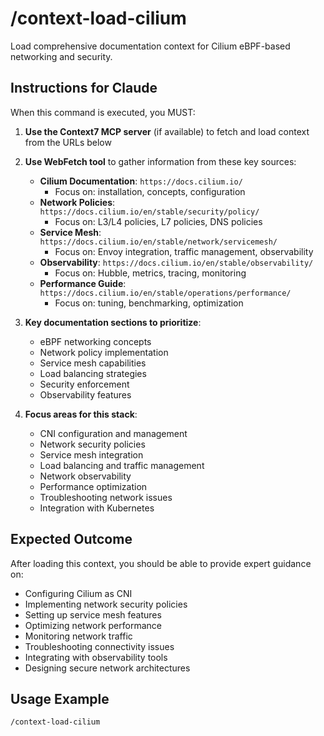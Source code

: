 # /context-load-cilium

Load comprehensive documentation context for Cilium eBPF-based networking and security.

## Instructions for Claude

When this command is executed, you MUST:

1. **Use the Context7 MCP server** (if available) to fetch and load context from the URLs below
2. **Use WebFetch tool** to gather information from these key sources:
   - **Cilium Documentation**: `https://docs.cilium.io/`
     - Focus on: installation, concepts, configuration
   - **Network Policies**: `https://docs.cilium.io/en/stable/security/policy/`
     - Focus on: L3/L4 policies, L7 policies, DNS policies
   - **Service Mesh**: `https://docs.cilium.io/en/stable/network/servicemesh/`
     - Focus on: Envoy integration, traffic management, observability
   - **Observability**: `https://docs.cilium.io/en/stable/observability/`
     - Focus on: Hubble, metrics, tracing, monitoring
   - **Performance Guide**: `https://docs.cilium.io/en/stable/operations/performance/`
     - Focus on: tuning, benchmarking, optimization

3. **Key documentation sections to prioritize**:
   - eBPF networking concepts
   - Network policy implementation
   - Service mesh capabilities
   - Load balancing strategies
   - Security enforcement
   - Observability features

4. **Focus areas for this stack**:
   - CNI configuration and management
   - Network security policies
   - Service mesh integration
   - Load balancing and traffic management
   - Network observability
   - Performance optimization
   - Troubleshooting network issues
   - Integration with Kubernetes

## Expected Outcome

After loading this context, you should be able to provide expert guidance on:

- Configuring Cilium as CNI
- Implementing network security policies
- Setting up service mesh features
- Optimizing network performance
- Monitoring network traffic
- Troubleshooting connectivity issues
- Integrating with observability tools
- Designing secure network architectures

## Usage Example

```
/context-load-cilium
```
